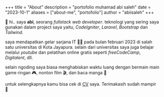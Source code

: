 +++
title = "About"
description = "portofolio muhamad abi saleh"
date = "2023-10-1"
aliases = ["about-me", "portofolio"]
author = "abiisaleh"
+++

:wave: hi.. saya **abi**, seorang _fullstack web developer_. teknologi yang sering saya gunakan dalam project saya yaitu, _CodeIgniter_, _Laravel_, _Bootstrap_ dan _Tailwind_.

saya mendapatkan gelar sarjana IT 👨‍🎓 pada bulan februari 2023 di salah satu universitas di Kota Jayapura. selain dari universitas saya juga belajar melalui _youtube_ dan pelatihan online gratis seperti _freeCodeCamp_, _Digitalent_, dll.

selain ngoding saya biasa menghabiskan waktu luang dengan bermain main game ringan 🎮, nonton film 🎬, dan baca manga 📖

untuk selengkapnya kamu bisa cek di [CV](https://abiisaleh.github.io/bs5-portofolio/assets/CV.pdf) saya.
Terimakasih sudah mampir 🙏
